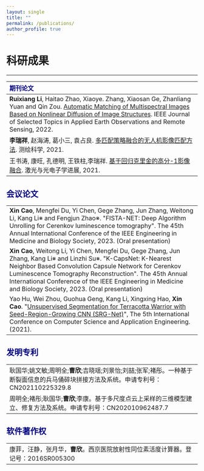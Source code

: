 ```yaml
---
layout: single
title: ""
permalink: /publications/
author_profile: true
---
```

科研成果
===
---

|<span style="color: navy">期刊论文</span>|
| :---- |
|**Ruixiang Li**, Haitao Zhao, Xiaoye. Zhang, Xiaosan Ge, Zhanliang Yuan and Qin Zou. [Automatic Matching of Multispectral Images Based on Nonlinear Diffusion of Image Structures](https://ieeexplore.ieee.org/document/9286545/). IEEE Journal of Selected Topics in Applied Earth Observations and Remote Sensing, 2022.|
|**李瑞祥**, 赵海涛, 葛小三, 袁占良. [多匹配策略融合的无人机影像匹配方法](https://kns.cnki.net/kcms2/article/abstract?v=3uoqIhG8C44YLTlOAiTRKibYlV5Vjs7iy_Rpms2pqwbFRRUtoUImHbrORX0cPd4bIsXNIcym4hEp2C733qF6u3M6YJf_L8fx&uniplatform=NZKPT). 测绘科学, 2021.|
|王书涛, 康旺, 孔德明, 王铁柱,李瑞祥. [基于回归克里金的高分-1影像融合](https://kns.cnki.net/kcms2/article/abstract?v=3uoqIhG8C44YLTlOAiTRKibYlV5Vjs7iJTKGjg9uTdeTsOI_ra5_Xeg4gkdV-YMmAQp9pzLFI_2iA3H3vewY-8-AGxqjms_G&uniplatform=NZKPT). 激光与光电子学进展, 2021.|

<span style="color: navy">会议论文</span>
---

|  |
| :---- |
| **Xin Cao**, Mengfei Du, Yi Chen, Gege Zhang, Jun Zhang, Weitong Li, Kang Li※ and Fengjun Zhao※. "FISTA-NET: Deep Algorithm Unrolling for Cerenkov luminescence tomography". The 45th Annual International Conference of the IEEE Engineering in Medicine and Biology Society, 2023. (Oral presentation) |
| **Xin Cao**, Weitong Li, Yi Chen, Mengfei Du, Gege Zhang, Jun Zhang, Kang Li※ and Linzhi Su※. "K-CapsNet: K-Nearest Neighbor Based Convolution Capsule Network for Cerenkov Luminescence Tomography Reconstruction". The 45th Annual International Conference of the IEEE Engineering in Medicine and Biology Society, 2023. (Oral presentation) |
|Yao Hu, Wei Zhou, Guohua Geng, Kang Li, Xingxing Hao, **Xin Cao**. "[Unsupervised Segmentation for Terracotta Warrior with Seed-Region-Growing CNN (SRG-Net)](https://caoxin918.github.io/files/Huyao2021.pdf)", The 5th International Conference on Computer Science and Application Engineering. (2021).  |

<span style="color: navy">发明专利</span>
---

|  |
| :---- |
| 耿国华;姚文敏;周明全;**曹欣**;吉晓瑶;刘景怡;刘喆;张军;褚彤。一种基于断裂面信息的兵马俑碎块拼接方法及系统。申请专利号：CN202110225329.8 |
| 周明全;褚彤;耿国华;**曹欣**;李康。基于多尺度点云上采样的三维模型建立、修复方法及系统。申请专利号：CN202010962487.7 |

<span style="color: navy">软件著作权</span>
---
|  |
| :---- |
| 康菲，汪静，张月华，**曹欣**。西京医院放射性同位素活度计算器。登记号：2016SR005300 |

